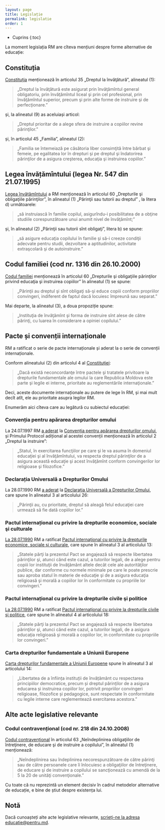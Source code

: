 ```yaml
---
layout: page
title: Legislație
permalink: legislatie
order: 1
---
```


* Cuprins
{:toc}

La moment legislația RM are cîteva mențiuni despre forme alternative de educație:

## Constituția

[Constituția](http://lex.justice.md/md/311496/) menționează în articolul 35 „Dreptul la învăţătură”, alineatul (1):

> „Dreptul la învăţătură este asigurat prin învăţămîntul general obligatoriu, prin învăţămîntul liceal şi prin cel profesional, prin învăţămîntul superior, precum şi prin alte forme de instruire şi de perfecţionare.”

și, la alineatul (9) as aceluiași articol:

> „Dreptul prioritar de a alege sfera de instruire a copiilor revine părinţilor.”

și, în articolul 45 „Familia”, alineatul (2):

> „Familia se întemeiază pe căsătoria liber consimţită între bărbat şi femeie, pe egalitatea lor în drepturi şi pe dreptul şi îndatorirea părinţilor de a asigura creşterea, educaţia şi instruirea copiilor.”

## Legea învățămîntului (legea Nr. 547 din  21.07.1995)

[Legea învățămîntului](http://lex.justice.md/md/311684/) a RM menționează în articolul 60 „Drepturile şi obligaţiile părinţilor”, în alineatul (1) „Părinţii sau tutorii au dreptul” , la litera d) următoarele:

> „să instruiască  în familie copilul, asigurîndu-i posibilitatea de a obţine studiile corespunzătoare unui anumit nivel de învăţămînt;”

și, în alineatul (2) „Părinţii sau tutorii sînt obligaţi”, litera b) se spune:

> „să asigure educaţia copilului în familie şi să-i creeze condiţii adecvate pentru studii, dezvoltare a  aptitudinilor, activitate extraşcolară şi de autoinstruire.”

## Codul familiei (cod nr. 1316 din  26.10.2000)

[Codul familiei]() menționează în articolul 60 „Drepturile şi obligaţiile părinţilor privind educaţia şi instruirea copiilor” în alineatul (1) se spune:

> „Părinţii au dreptul şi sînt obligaţi să-şi educe copiii conform propriilor convingeri, indiferent de faptul dacă locuiesc împreună sau separat.”

Mai departe, la alineatul (3), a doua propoziție spune:

> „Instituţia de învăţămînt şi forma de instruire sînt alese de către părinţi, cu luarea în considerare a opiniei copilului.”

## Pacte și convenții internaționale

RM a ratificat o serie de pacte internaționale și aderat la o serie de convenții internaționale.

Conform alineatului (2) din articolul 4 al [Constituției](http://lex.justice.md/md/311496/):

> „Dacă există neconcordanţe între pactele şi tratatele privitoare la drepturile fundamentale ale omului la care Republica Moldova este parte şi legile ei interne, prioritate au reglementările internaţionale.”

Deci, aceste documente internaționale au putere de lege în RM, și mai mult decît atît, ele au prioritate asupra legilor RM.

Enumerăm aici cîteva care au legătură cu subiectul educației:

### Convenția pentru apărarea drepturilor omului

La 24.07.1997 RM [a aderat](http://lex.justice.md/md/307753/) la [Convenția pentru apărarea drepturilor omului](http://lex.justice.md/md/285802/), și Primului Protocol adițional al acestei convenții menționează în articolul 2 „Dreptul la instruire”:

> „Statul, în exercitarea funcţiilor pe care şi le va asuma în domeniul educaţiei şi al învăţămîntului, va respecta dreptul părinţilor de a asigura această educaţie şi acest învăţămînt conform convingerilor lor religioase şi filozofice.”

### Declarația Universală a Drepturilor Omului

La 28.07.1990 RM [a aderat](http://lex.justice.md/md/306843/) la [Declarația Universală a Drepturilor Omului](http://lex.justice.md/md/356364/), care spune în alineatul 3 al articolului 26:

> „Părinţii au, cu prioritate, dreptul să aleagă felul educaţiei care urmează să fie dată copiilor lor.”

### Pactul internațional cu privire la drepturile economice, sociale şi culturale

[La 28.07.1990](http://lex.justice.md/md/306843/) RM a ratificat [Pactul internațional cu privire la drepturile economice, sociale şi culturale](http://lex.justice.md/md/356369/), care spune în alineatul 3 al articolului 13:

> „Statele părţi la prezentul Pact se angajează să respecte libertatea părinţilor şi, atunci când este cazul, a tutorilor legali, de a alege pentru copiii lor instituţii de învăţământ altele decât cele ale autorităţilor publice, dar conforme cu normele minimale pe care le poate prescrie sau aproba statul în materie de educaţie şi de a asigura educaţia religioasă şi morală a copiilor lor în conformitate cu propriile lor convingeri.”

### Pactul internațional cu privire la drepturile civile şi politice

[La 28.07.1990](http://lex.justice.md/md/306843/) RM a ratificat [Pactul internațional cu privire la drepturile civile şi politice](http://lex.justice.md/md/356337/), care spune în alineatul 4 al articolului 18:

> „Statele părţi la prezentul Pact se angajează să respecte libertatea părinţilor şi, atunci când este cazul, a tutorilor legali, de a asigura educaţia religioasă şi morală a copiilor lor, in conformitate cu propriile lor convingeri.”

### Carta drepturilor fundamentale a Uniunii Europene

[Carta drepturilor fundamentale a Uniunii Europene](http://eur-lex.europa.eu/LexUriServ/LexUriServ.do?uri=OJ:C:2010:083:0389:0403:ro:PDF) spune în alineatul 3 al articolului 14:

> „Libertatea de a înființa instituții de învățământ cu respectarea principiilor democratice, precum și dreptul părinților de a asigura educarea și instruirea copiilor lor, potrivit propriilor convingeri religioase, filozofice și pedagogice, sunt respectate în conformitate cu legile interne care reglementează exercitarea acestora.”

## Alte acte legislative relevante

### Codul contravențional (cod nr. 218 din  24.10.2008)

[Codul contravențional](http://lex.justice.md/md/330879/) în articolul 63 „Neîndeplinirea obligaţiilor de întreţinere, de educare şi de instruire a copilului”, în alineatul (1) menționează:

> „Neîndeplinirea sau îndeplinirea necorespunzătoare de către părinţi sau de către persoanele care îi înlocuiesc a obligaţiilor de întreţinere, de educare şi de instruire a copilului se sancţionează cu amendă de la 5 la 20 de unităţi convenţionale.”

Cu toate că nu reprezintă un element decisiv în cadrul metodelor alternative de educație, e bine de știut despre existența lui.

## Notă

Dacă cunoașteți alte acte legislative relevante, [scrieți-ne la adresa educatie@pentru.md](mailto:educatie@pentru.md).
